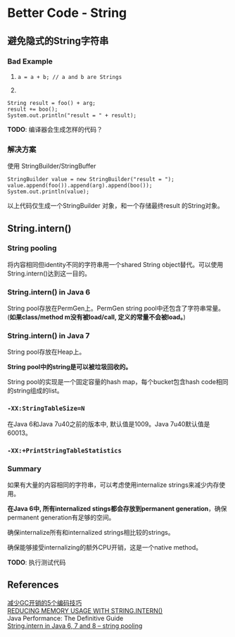 # Better Code - String

## 避免隐式的String字符串

### Bad Example

1. `a = a + b; // a and b are Strings`

2. 
```
String result = foo() + arg;
result += boo();
System.out.println("result = " + result);
```

**TODO**: 编译器会生成怎样的代码？

### 解决方案

使用 StringBuilder/StringBuffer

```
StringBuilder value = new StringBuilder("result = ");
value.append(foo()).append(arg).append(boo());
System.out.println(value);
```
以上代码仅生成一个StringBuilder 对象，和一个存储最终result 的String对象。

## String.intern()

### String pooling

将内容相同但identity不同的字符串用一个shared String object替代。可以使用String.intern()达到这一目的。

### String.intern() in Java 6

String pool存放在PermGen上。PermGen string pool中还包含了字符串常量。(**如果class/method m没有被load/call, 定义的常量不会被load。**)

### String.intern() in Java 7

String pool存放在Heap上。

**String pool中的string是可以被垃圾回收的。**

String pool的实现是一个固定容量的hash map，每个bucket包含hash code相同的string组成的list。

### `-XX:StringTableSize=N`

在Java 6和Java 7u40之前的版本中, 默认值是1009。Java 7u40默认值是60013。

### `-XX:+PrintStringTableStatistics`

### Summary

如果有大量的内容相同的字符串，可以考虑使用internalize strings来减少内存使用。

**在Java 6中, 所有internalized stings都会存放到permanent generation**，确保permanent generation有足够的空间。

确保internalize所有和internalized strings相比较的strings。

确保能够接受internalizing的额外CPU开销，这是一个native method。

**TODO**: 执行测试代码

## References

[减少GC开销的5个编码技巧](http://www.importnew.com/10472.html) <br />
[REDUCING MEMORY USAGE WITH STRING.INTERN()
](https://plumbr.eu/blog/reducing-memory-usage-with-string-intern) <br />
Java Performance: The Definitive Guide <br />
[String.intern in Java 6, 7 and 8 – string pooling](http://java-performance.info/string-intern-in-java-6-7-8/)


